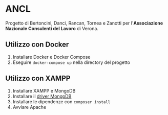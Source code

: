 # ANCL
Progetto di Bertoncini, Danci, Rancan, Tornea e Zanotti per l'**Associazione Nazionale Consulenti del Lavoro** di Verona.
## Utilizzo con Docker
1. Installare Docker e Docker Compose
2. Eseguire `docker-compose up` nella directory del progetto
## Utilizzo con XAMPP
1. Installare XAMPP e MongoDB
2. Installare il [driver MongoDB](https://pecl.php.net/package/mongodb)
3. Installare le dipendenze con `composer install`
4. Avviare Apache